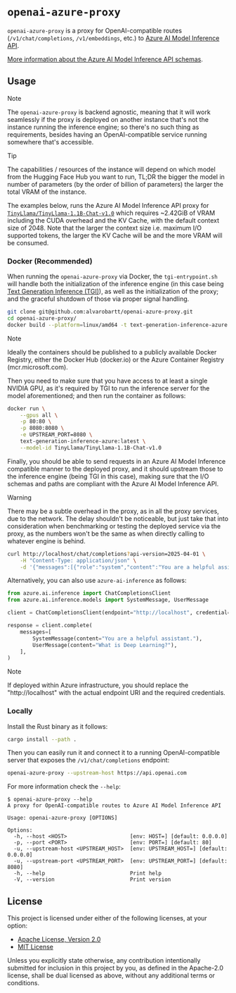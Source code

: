 # `openai-azure-proxy`

`openai-azure-proxy` is a proxy for OpenAI-compatible routes (`/v1/chat/completions`, `/v1/embeddings`,
etc.) to [Azure AI Model Inference API](https://learn.microsoft.com/en-us/azure/ai-foundry/model-inference/overview).

[More information about the Azure AI Model Inference API schemas](https://learn.microsoft.com/en-us/rest/api/aifoundry/modelinference/?view=rest-aifoundry-model-inference-2025-04-01).

## Usage

> [!NOTE]
> The `openai-azure-proxy` is backend agnostic, meaning that it will work seamlessly
> if the proxy is deployed on another instance that's not the instance running the inference
> engine; so there's no such thing as requirements, besides having an OpenAI-compatible
> service running somewhere that's accessible.

> [!TIP]
> The capabilities / resources of the instance will depend on which model from the 
> Hugging Face Hub you want to run, TL;DR the bigger the model in number of parameters
> (by the order of billion of parameters) the larger the total VRAM of the instance.
>
> The examples below, runs the Azure AI Model Inference API proxy for
> [`TinyLlama/TinyLlama-1.1B-Chat-v1.0`](https://huggingface.co/TinyLlama/TinyLlama-1.1B-Chat-v1.0)
> which requires ~2.42GiB of VRAM including the CUDA overhead and the KV Cache, with
> the default context size of 2048. Note that the larger the context size i.e. maximum I/O
> supported tokens, the larger the KV Cache will be and the more VRAM will be consumed.

### Docker (Recommended)

When running the `openai-azure-proxy` via Docker, the `tgi-entrypoint.sh` will handle
both the initialization of the inference engine (in this case being [Text Generation Inference (TGI)](https://github.com/huggingface/text-generation-inference)),
as well as the initialization of the proxy; and the graceful shutdown of those via
proper signal handling.

```bash
git clone git@github.com:alvarobartt/openai-azure-proxy.git
cd openai-azure-proxy/
docker build --platform=linux/amd64 -t text-generation-inference-azure:latest -f Dockerfile .
```

> [!NOTE]
> Ideally the containers should be published to a publicly available Docker Registry,
> either the Docker Hub (docker.io) or the Azure Container Registry (mcr.microsoft.com).

Then you need to make sure that you have access to at least a single NVIDIA GPU,
as it's required by TGI to run the inference server for the model aforementioned; and
then run the container as follows:

```bash
docker run \
    --gpus all \
    -p 80:80 \
    -p 8080:8080 \
    -e UPSTREAM_PORT=8080 \
    text-generation-inference-azure:latest \
    --model-id TinyLlama/TinyLlama-1.1B-Chat-v1.0
```

Finally, you should be able to send requests in an Azure AI Model Inference compatible manner to the
deployed proxy, and it should upstream those to the inference engine (being TGI in this
case), making sure that the I/O schemas and paths are compliant with the Azure AI Model Inference API.

> [!WARNING]
> There may be a subtle overhead in the proxy, as in all the proxy services,
> due to the network. The delay shouldn't be noticeable, but just take that into consideration
> when benchmarking or testing the deployed service via the proxy, as the numbers won't be
> the same as when directly calling to whatever engine is behind.

```bash
curl http://localhost/chat/completions?api-version=2025-04-01 \
    -H "Content-Type: application/json" \
    -d '{"messages":[{"role":"system","content":"You are a helpful assistant."},{"role":"user","content":"What is Deep Learning?"}]}'
```

Alternatively, you can also use `azure-ai-inference` as follows:

```python
from azure.ai.inference import ChatCompletionsClient
from azure.ai.inference.models import SystemMessage, UserMessage

client = ChatCompletionsClient(endpoint="http://localhost", credential="")

response = client.complete(
    messages=[
        SystemMessage(content="You are a helpful assistant."),
        UserMessage(content="What is Deep Learning?"),
    ],
)
```

> [!NOTE]
> If deployed within Azure infrastructure, you should replace the "http://localhost"
> with the actual endpoint URI and the required credentials.

### Locally

Install the Rust binary as it follows:

```bash
cargo install --path .
```

Then you can easily run it and connect it to a running OpenAI-compatible server that
exposes the `/v1/chat/completions` endpoint:

```bash
openai-azure-proxy --upstream-host https://api.openai.com
```

For more information check the `--help`:

```console
$ openai-azure-proxy --help
A proxy for OpenAI-compatible routes to Azure AI Model Inference API

Usage: openai-azure-proxy [OPTIONS]

Options:
  -h, --host <HOST>                    [env: HOST=] [default: 0.0.0.0]
  -p, --port <PORT>                    [env: PORT=] [default: 80]
  -u, --upstream-host <UPSTREAM_HOST>  [env: UPSTREAM_HOST=] [default: 0.0.0.0]
  -u, --upstream-port <UPSTREAM_PORT>  [env: UPSTREAM_PORT=] [default: 8080]
  -h, --help                           Print help
  -V, --version                        Print version
```

## License

This project is licensed under either of the following licenses, at your option:

- [Apache License, Version 2.0](LICENSE-APACHE)
- [MIT License](LICENSE-MIT)

Unless you explicitly state otherwise, any contribution intentionally submitted
for inclusion in this project by you, as defined in the Apache-2.0 license, shall
be dual licensed as above, without any additional terms or conditions.
